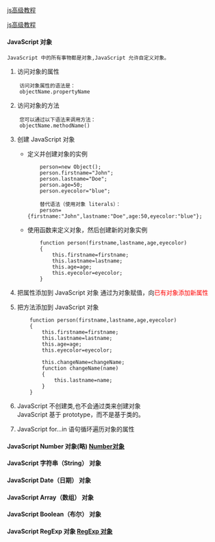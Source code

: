 [js高级教程](http://www.runoob.com/js/js-objects.html)

[js高级教程](http://www.runoob.com/js/js-htmldom-elements.html)

#### JavaScript 对象
    JavaScript 中的所有事物都是对象,JavaScript 允许自定义对象。
1. 访问对象的属性
```
    访问对象属性的语法是：
    objectName.propertyName
```

2. 访问对象的方法
```
    您可以通过以下语法来调用方法：
    objectName.methodName()
```

3. 创建 JavaScript 对象
    - 定义并创建对象的实例
        ```
            person=new Object();
            person.firstname="John";
            person.lastname="Doe";
            person.age=50;
            person.eyecolor="blue";
        ```

        ```
            替代语法（使用对象 literals）：
            person={firstname:"John",lastname:"Doe",age:50,eyecolor:"blue"};
        ```
    - 使用函数来定义对象，然后创建新的对象实例
        ```
            function person(firstname,lastname,age,eyecolor)
            {
                this.firstname=firstname;
                this.lastname=lastname;
                this.age=age;
                this.eyecolor=eyecolor;
            }
        ```
4. 把属性添加到 JavaScript 对象
    通过为对象赋值，向<font color='red'>已有对象添加新属性</font>

5. 把方法添加到 JavaScript 对象
    ```
        function person(firstname,lastname,age,eyecolor)
        {
            this.firstname=firstname;
            this.lastname=lastname;
            this.age=age;
            this.eyecolor=eyecolor;

            this.changeName=changeName;
            function changeName(name)
            {
                this.lastname=name;
            }
        }
    ```

6. JavaScript 不创建类,也不会通过类来创建对象  
    JavaScript 基于 prototype，而不是基于类的。

7. JavaScript for...in 语句循环遍历对象的属性

#### JavaScript Number 对象(略) [Number对象](http://www.runoob.com/js/js-obj-number.html)

#### JavaScript 字符串（String） 对象

#### JavaScript Date（日期） 对象

#### JavaScript Array（数组） 对象

#### JavaScript Boolean（布尔） 对象

#### JavaScript RegExp 对象 [RegExp 对象](http://www.runoob.com/jsref/jsref-obj-regexp.html)



